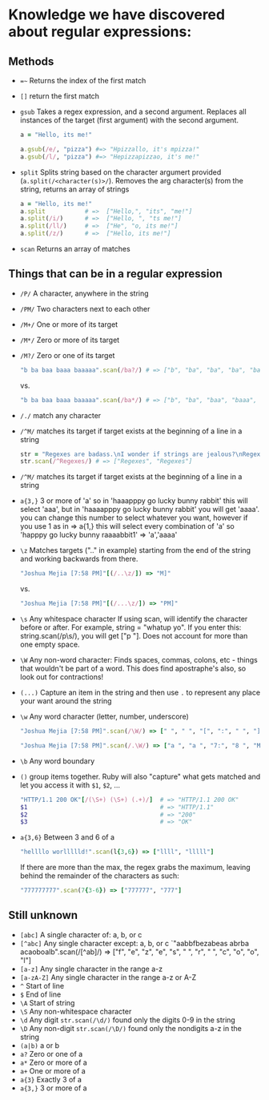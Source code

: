 # Knowledge we have discovered about regular expressions:

## Methods
* `=~`
  Returns the index of the first match
* `[]` return the first match
* `gsub` Takes a regex expression, and a second argument. Replaces all instances of the target (first argument) with the second argument.

  ```ruby
  a = "Hello, its me!"

  a.gsub(/e/, "pizza") #=> "Hpizzallo, it's mpizza!"
  a.gsub(/l/, "pizza") #=> "Hepizzapizzao, it's me!"
  ```
* `split`
  Splits string based on the character argumert provided (`a.split(/<character(s)>/`).
  Removes the arg character(s) from the string, returns an array of strings

  ```ruby
  a = "Hello, its me!"
  a.split           # =>  ["Hello,", "its", "me!"]
  a.split(/i/)      # =>  ["Hello, ", "ts me!"]
  a.split(/ll/)     # =>  ["He", "o, its me!"]
  a.split(/z/)      # =>  ["Hello, its me!"]
  ```
* `scan`
  Returns an array of matches

## Things that can be in a regular expression
* `/P/` A character, anywhere in the string
* `/PM/` Two characters next to each other
* `/M+/` One or more of its target
* `/M*/` Zero or more of its target
* `/M?/` Zero or one of its target

  ```ruby
  "b ba baa baaa baaaaa".scan(/ba?/) # => ["b", "ba", "ba", "ba", "ba"]
  ```

  vs.

  ```ruby
  "b ba baa baaa baaaaa".scan(/ba*/) # => ["b", "ba", "baa", "baaa", "baaaaa"]
  ```
* `/./` match any character
* `/^M/` matches its target if target exists at the beginning of a line in a string

  ```ruby
  str = "Regexes are badass.\nI wonder if strings are jealous?\nRegexes are king."
  str.scan(/^Regexes/) # => ["Regexes", "Regexes"]
  ```
* `/^M/` matches its target if target exists at the beginning of a line in a string
* `a{3,}`	3 or more of 'a' so in 'haaapppy go lucky bunny rabbit' this will select 'aaa', but in 'haaaapppy go lucky bunny rabbit' you will get 'aaaa'. you can change this number to select whatever you want, however if you use 1 as in => a{1,} this will select every combination of 'a' so 'happpy go lucky bunny raaaabbit1' => 'a','aaaa'
* `\z`	Matches targets (".." in example) starting from the end of the string and working backwards from there.

  ```ruby
  "Joshua Mejia [7:58 PM]"[(/..\z/]) => "M]"
  ```

  vs.

  ```ruby
  "Joshua Mejia [7:58 PM]"[(/...\z/]) => "PM]"
  ```
* `\s`	Any whitespace character If using scan, will identify the character before or after.  For example, string = "whatup yo". If you enter this: string.scan(/p\s/), you will get ["p "]. Does not account for more than one empty space.
* `\W`	Any non-word character: Finds spaces, commas, colons, etc - things that wouldn't be part of a word. This does find apostraphe's also, so look out for contractions!
* `(...)`	Capture an item in the string and then use `.` to represent any place your want around the string
* `\w`	Any word character (letter, number, underscore)

  ```ruby
  "Joshua Mejia [7:58 PM]".scan(/\W/) => [" ", " ", "[", ":", " ", "]"]
  ```

  ```ruby
  "Joshua Mejia [7:58 PM]".scan(/.\W/) => ["a ", "a ", "7:", "8 ", "M]"]
  ```
* `\b`	Any word boundary
* `()` group items together. Ruby will also "capture" what gets matched
  and let you access it with `$1`, `$2`, ...

  ```ruby
  "HTTP/1.1 200 OK"[/(\S+) (\S+) (.+)/]  # => "HTTP/1.1 200 OK"
  $1                                     # => "HTTP/1.1"
  $2                                     # => "200"
  $3                                     # => "OK"
  ```

* `a{3,6}`	Between 3 and 6 of a

  ```ruby
  "hellllo worllllld!".scan(l{3,6}) => ["llll", "lllll"]
  ```

  If there are more than the max, the regex grabs the maximum, leaving behind the remainder of the characters as such:

  ```ruby
  "777777777".scan(7{3-6}) => ["777777", "777"]
  ```

## Still unknown

* `[abc]`	A single character of: a, b, or c
* `[^abc]`	Any single character except: a, b, or c
`"aabbfbezabeas abrba acaoboalb".scan(/[^ab]/) => ["f", "e", "z", "e", "s", " ", "r", " ", "c", "o", "o", "l"]
* `[a-z]`	Any single character in the range a-z
* `[a-zA-Z]`	Any single character in the range a-z or A-Z
* `^`	Start of line
* `$`	End of line
* `\A`	Start of string
* `\S`	Any non-whitespace character
* `\d`	Any digit ```str.scan(/\d/)``` found only the digits 0-9 in the string
* `\D`	Any non-digit ```str.scan(/\D/)``` found only the nondigits a-z in the string
* `(a|b)`	a or b
* `a?`	Zero or one of a
* `a*`	Zero or more of a
* `a+`	One or more of a
* `a{3}`	Exactly 3 of a
* `a{3,}`	3 or more of a

